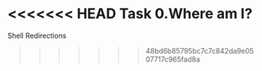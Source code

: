 <<<<<<< HEAD
Task 0.Where am I?
=======
Shell Redirections
>>>>>>> 48bd6b85795bc7c7c842da9e0507717c965fad8a
